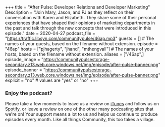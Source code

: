 +++
title = "After Pulse: Developer Relations and Developer Marketing"
Description = "Join Mary, Jason, and PJ as they reflect on their conversation with Karen and Elizabeth. They share some of their personal experiences that have shaped their opinions of marketing departments in the past and talk through the new concepts that were introduced in this episode."
date = 2020-04-27
podcast_file = "https://traffic.libsyn.com/communitypulse/46ap.mp3"
guests = [] # The names of your guests, based on the filename without extension.
episode = "46ap"
hosts = ["pjhagerty", "jhand", "mthengvall"] # The names of your hosts, based on the filename without extension.
aliases = ["/46ap",]
episode_image = "https://communitypulsestorage-secondary.z13.web.core.windows.net/img/episode/after-pulse-banner.png"
episode_banner = "https://communitypulsestorage-secondary.z13.web.core.windows.net/img/episode/after-pulse-banner.png"
explicit = "no" # values are "yes" or "no"
+++

### Enjoy the podcast?
Please take a few moments to leave us a review on [iTunes](https://itunes.apple.com/us/podcast/community-pulse/id1218368182?mt=2) and follow us on [Spotify](https://open.spotify.com/show/3I7g5WfMSgpWu38zZMjet?si=565TMb81SaWwrJYbAIeOxQ), or leave a review on one of the other many podcasting sites that we're on! Your support means a lot to us and helps us continue to produce episodes every month. Like all things Community, this too takes a village.
